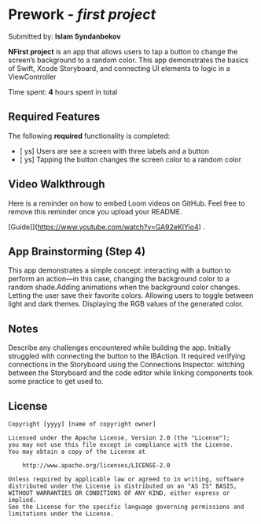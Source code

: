 # Prework - *first project*

Submitted by: **Islam Syndanbekov**

**NFirst project** is an app that allows users to tap a button to change the screen’s background to a random color. This app demonstrates the basics of Swift, Xcode Storyboard, and connecting UI elements to logic in a ViewController

Time spent: **4** hours spent in total

## Required Features

The following **required** functionality is completed:

- [ ys] Users are see a screen with three labels and a button
- [ ys] Tapping the button changes the screen color to a random color
 
## Video Walkthrough

Here is a reminder on how to embed Loom videos on GitHub. Feel free to remove this reminder once you upload your README. 

[Guide]](https://www.youtube.com/watch?v=GA92eKlYio4) .

## App Brainstorming (Step 4)
This app demonstrates a simple concept: interacting with a button to perform an action—in this case, changing the background color to a random shade.Adding animations when the background color changes.
Letting the user save their favorite colors.
Allowing users to toggle between light and dark themes.
Displaying the RGB values of the generated color.

## Notes

Describe any challenges encountered while building the app.
Initially struggled with connecting the button to the IBAction. It required verifying connections in the Storyboard using the Connections Inspector.
witching between the Storyboard and the code editor while linking components took some practice to get used to.
## License

    Copyright [yyyy] [name of copyright owner]

    Licensed under the Apache License, Version 2.0 (the "License");
    you may not use this file except in compliance with the License.
    You may obtain a copy of the License at

        http://www.apache.org/licenses/LICENSE-2.0

    Unless required by applicable law or agreed to in writing, software
    distributed under the License is distributed on an "AS IS" BASIS,
    WITHOUT WARRANTIES OR CONDITIONS OF ANY KIND, either express or implied.
    See the License for the specific language governing permissions and
    limitations under the License.
